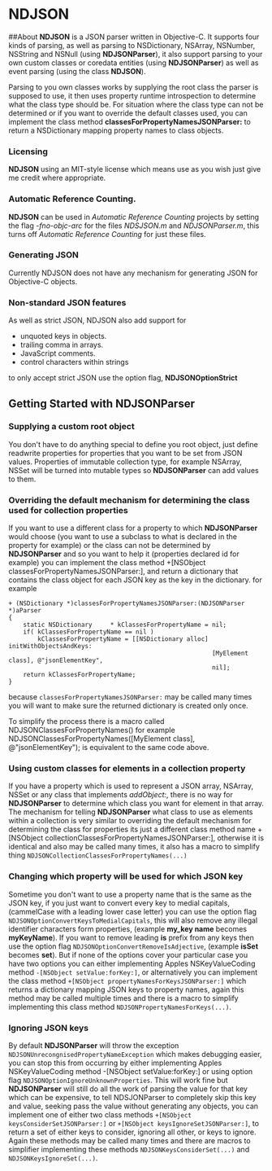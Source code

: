 # NDJSON

##About
**NDJSON** is a JSON parser written in Objective-C. It supports four kinds of parsing, as well as parsing to NSDictionary, NSArray, NSNumber, NSString and NSNull (using **NDJSONParser**), it also support parsing to your own custom classes or coredata entities (using **NDJSONParser**) as well as event parsing (using the class **NDJSON**).

Parsing to you own classes works by supplying the root class the parser is supposed to use, it then uses property runtime introspection to determine what the class type should be. For situation where the class type can not be determined or if you want to override the default classes used, you can implement the class method **classesForPropertyNamesJSONParser:** to return a NSDictionary mapping property names to class objects.

### Licensing
**NDJSON** using an MIT-style license which means use as you wish just give me credit where appropriate.

### Automatic Reference Counting.
**NDJSON** can be used in *Automatic Reference Counting* projects by setting the flag *-fno-objc-arc* for the files *NDSJSON.m* and *NDJSONParser.m*, this turns off *Automatic Reference Counting* for just these files.

### Generating JSON
Currently NDJSON does not have any mechanism for generating JSON for Objective-C objects.

### Non-standard JSON features
As well as strict JSON, NDJSON also add support for

* unquoted keys in objects.
* trailing comma in arrays.
* JavaScript comments.
* control characters within strings

to only accept strict JSON use the option flag, **NDJSONOptionStrict**

## Getting Started with NDJSONParser
### Supplying a custom root object
You don't have to do anything special to define you root object, just define readwrite properties for properties that you want to be set from JSON values. Properties of immutable collection type, for example NSArray, NSSet will be turned into mutable types so **NDJSONParser** can add values to them.

### Overriding the default mechanism for determining the class used for collection properties
If you want to use a different class for a property to which **NDJSONParser** would choose (you want to use a subclass to what is declared in the property for example) or the class can not be determined by **NDJSONParser** and so you want to help it (properties declared id for example) you can implement the class method +[NSObject classesForPropertyNamesJSONParser:], and return a dictionary that contains the class object for each JSON key as the key in the dictionary. for example

	+ (NSDictionary *)classesForPropertyNamesJSONParser:(NDJSONParser *)aParser
	{
		static NSDictionary     * kClassesForPropertyName = nil;
		if( kClassesForPropertyName == nil )
			kClassesForPropertyName = [[NSDictionary alloc] initWithObjectsAndKeys:
															[MyElement class], @"jsonElementKey",
															nil];
		return kClassesForPropertyName;
	}

because `classesForPropertyNamesJSONParser:` may be called many times you will want to make sure the returned dictionary is created only once.

To simplify the process there is a macro called NDJSONClassesForPropertyNames() for example
	NDJSONClassesForPropertyNames([MyElement class], @"jsonElementKey");
is equivalent to the same code above.

### Using custom classes for elements in a collection property
If you have a property which is used to represent a JSON array, NSArray, NSSet or any class that implements *addObject:*, there is no way for **NDJSONParser** to determine which class you want for element in that array. The mechanism for telling **NDJSONParser** what class to use as elements within a collection is very similar to overriding the default mechanism for determining the class for properties its just a different class method name +[NSObject collectionClassesForPropertyNamesJSONParser:], otherwise it is identical and also may be called many times, it also has a macro to simplify thing `NDJSONCollectionClassesForPropertyNames(...)`

### Changing which property will be used for which JSON key
Sometime you don't want to use a property name that is the same as the JSON key, if you just want to convert every key to medial capitals, (cammelCase with a leading lower case letter) you can use the option flag `NDJSONOptionConvertKeysToMedialCapitals`, this will also remove any illegal identifier characters form properties, (example **my_key name** becomes **myKeyName**).
If you want to remove leading **is** prefix from any keys then use the option flag `NDJSONOptionConvertRemoveIsAdjective`, (example **isSet** becomes **set**).
But if none of the options cover your particular case you have two options you can either implementing Apples NSKeyValueCoding method `-[NSObject setValue:forKey:]`, or alternatively you can implement the class method `+[NSObject propertyNamesForKeysJSONParser:]` which returns a dictionary mapping JSON keys to property names, again this method may be called multiple times and there is a macro to simplify implementing this class method `NDJSONPropertyNamesForKeys(...)`.

### Ignoring JSON keys
By default **NDJSONParser** will throw the exception `NDJSONUnrecongnisedPropertyNameException` which makes debugging easier, you can stop this from occurring by either implementing Apples NSKeyValueCoding method -[NSObject setValue:forKey:] or using option flag `NDJSONOptionIgnoreUnknownProperties`. This will work fine but **NDJSONParser** will still do all the work of parsing the value for that key which can be expensive, to tell NDSJONParser to completely skip this key and value, seeking pass the value without generating any objects, you can implement one of either two class methods `+[NSObject keysConsiderSetJSONParser:]` or `+[NSObject keysIgnoreSetJSONParser:]`, to return a set of either keys to consider, ignoring all other, or keys to ignore. Again these methods may be called many times and there are macros to simplifier implementing these methods `NDJSONKeysConsiderSet(...)` and `NDJSONKeysIgnoreSet(...)`.